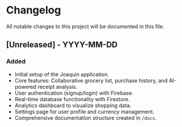 # Changelog

All notable changes to this project will be documented in this file.

## [Unreleased] - YYYY-MM-DD

### Added
- Initial setup of the Joaquin application.
- Core features: Collaborative grocery list, purchase history, and AI-powered receipt analysis.
- User authentication (signup/login) with Firebase.
- Real-time database functionality with Firestore.
- Analytics dashboard to visualize shopping data.
- Settings page for user profile and currency management.
- Comprehensive documentation structure created in `/docs`.
